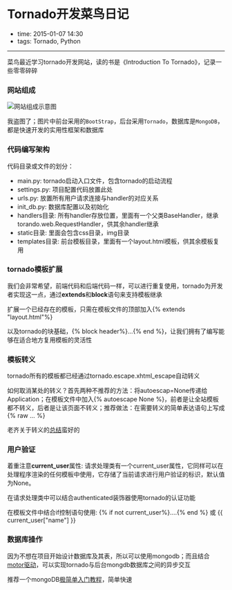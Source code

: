 # Tornado开发菜鸟日记

- time: 2015-01-07 14:30
- tags: Tornado, Python

---

菜鸟最近学习tornado开发网站，读的书是《Introduction To Tornado》，记录一些零零碎碎

### 网站组成

![网站组成示意图](https://raw.githubusercontent.com/su-kaiyao/record/master/others/imgs/网站组成示意图.png)

我盗图了；图片中前台采用的`BootStrap`，后台采用`Tornado`，数据库是`MongoDB`，都是快速开发的实用性框架和数据库

### 代码编写架构

代码目录或文件的划分：

- main.py: tornado启动入口文件，包含tornado的启动流程
- settings.py: 项目配置代码放置此处
- urls.py: 放置所有用户请求连接与handler的对应关系
- init_db.py: 数据库配置以及初始化
- handlers目录: 所有handler存放位置，里面有一个父类BaseHandler，继承torando.web.RequestHandler，供其余handler继承
- static目录: 里面会包含css目录，img目录
- templates目录: 前台模板目录，里面有一个layout.html模板，供其余模板复用

### tornado模板扩展

我们会非常希望，前端代码和后端代码一样，可以进行重复使用，tornado为开发者实现这一点，通过**extends**和**block**语句来支持模板继承

扩展一个已经存在的模板，只需在模板文件的顶部加入{% extends "layout.html"%}

以及tornado的块基础，{% block header%}...{% end %}，让我们拥有了编写能够在适合地方复用模板的灵活性

### 模板转义

tornado所有的模板都已经通过tornado.escape.xhtml_escape自动转义

如何取消某处的转义？首先两种不推荐的方法：将autoescap=None传递给Application；在模板文件中加入{% autoescape None %}，前者是让全站模板都不转义，后者是让该页面不转义；推荐做法：在需要转义的简单表达语句上写成{% raw ... %}

老齐关于转义的[总结](https://github.com/qiwsir/ITArticles/blob/master/BasicPython/314.md)蛮好的

### 用户验证

着重注意**current_user**属性: 请求处理类有一个current_user属性，它同样可以在处理程序渲染的任何模板中使用，它存储了当前请求进行用户验证的标识，默认值为None。

在请求处理类中可以结合authenticated装饰器使用tornado的认证功能

在模板文件中结合if控制语句使用: {% if not current_user%}....{% end %} 或 {{ current_user["name"] }}

### 数据库操作

因为不想在项目开始设计数据库及其表，所以可以使用mongodb；而且结合[motor驱动](http://motor.readthedocs.org/en/stable/)，可以实现tornado与后台mongdb数据库之间的异步交互

推荐一个mongoDB[极简单入门教程](http://dataunion.org/?p=5572)，简单快速
